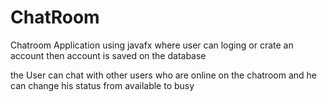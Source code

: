 # ChatRoom
Chatroom Application using javafx where user can loging or crate an account then account is saved on the database

the User can chat with other users who are online on the chatroom and he can change his status from available to busy

